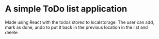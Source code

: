 # A simple ToDo list application

Made using React with the todos stored to localstorage. The user can add, mark as done, undo to put it back in the previous location in the list and delete.

